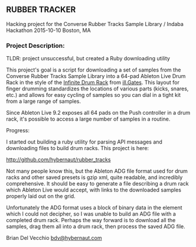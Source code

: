 
## RUBBER TRACKER

Hacking project for the Converse Rubber Tracks Sample Library / Indaba Hackathon
2015-10-10 Boston, MA

### Project Description:

TLDR: project unsuccessful, but created a Ruby downloading utility

This project's goal is a script for downloading a set of samples from the
Converse Rubber Tracks Sample Library into a 64-pad
Ableton Live Drum Rack in the style of the [Infinite Drum Rack](http://producerdj.com/product/infinite-drum-rack-live-9/) from [ill.Gates](http://producerdj.com/). This layout for finger drumming standardizes the locations of various parts (kicks, snares, etc.) and allows for easy cycling of samples so you can dial in a tight kit from a large range of samples.

Since Ableton Live 9.2 exposes all 64 pads on the Push controller in a drum rack, it's possible to access a large number of samples in a routine.

Progress:

I started out building a ruby utility for parsing API messages and downloading files to build drum racks. This project is here:

http://github.com/hybernaut/rubber_tracks

Not many people know this, but the Ableton ADG file format used for drum racks and other saved presets is gzip xml, quite readable, and incredibly comprehensive. It should be easy to generate a file describing a drum rack which Ableton Live would accept, with links to the downloaded samples properly laid out on the grid.

Unfortunately the ADG format uses a block of binary data in the <FileRef> element which I could not decipher, so I was unable to build an ADG file with a completed drum rack. Perhaps the way forward is to download all the samples, drag them all into a drum rack, then process the saved ADG file.

Brian Del Vecchio <bdv@hybernaut.com>
